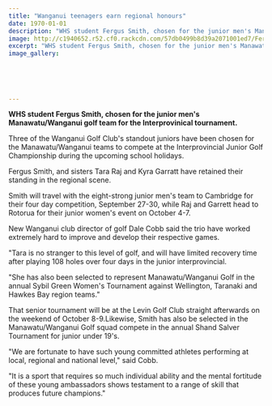 ```yaml
---
title: "Wanganui teenagers earn regional honours"
date: 1970-01-01
description: "WHS student Fergus Smith, chosen for the junior men's Manawatu/Wanganui golf team for the Interprovinical tournament, Wanganui Chronicle article on 15/9/16..."
image: http://c1940652.r52.cf0.rackcdn.com/57db0499b8d39a2071001ed7/Fergus-Smith-Jnr-mens-Man.WU-golf-team-Chron-15-Sept.jpg
excerpt: "WHS student Fergus Smith, chosen for the junior men's Manawatu/Wanganui golf team for the Interprovinical tournament."
image_gallery:
    
    
    
    
    
---
```


<p><strong>WHS student Fergus Smith, chosen for the junior men's Manawatu/Wanganui golf team for the Interprovinical tournament.</strong></p>
<p>Three of the Wanganui Golf Club's standout juniors have been chosen for the Manawatu/Wanganui teams to compete at the Interprovincial Junior Golf Championship during the upcoming school holidays.</p>
<p>Fergus Smith, and sisters Tara Raj and Kyra Garratt have retained their standing in the regional scene.</p>
<p>Smith will travel with the eight-strong junior men's team to Cambridge for their four day competition, September 27-30, while Raj and Garrett head to Rotorua for their junior women's event on October 4-7.</p>
<p>New Wanganui club director of golf Dale Cobb said the trio have worked extremely hard to improve and develop their respective games.</p>
<p>"Tara is no stranger to this level of golf, and will have limited recovery time after playing 108 holes over four days in the junior interprovincial.</p>
<p>"She has also been selected to represent Manawatu/Wanganui Golf in the annual Sybil Green Women's Tournament against Wellington, Taranaki and Hawkes Bay region teams."</p>
<p>That senior tournament will be at the Levin Golf Club straight afterwards on the weekend of October 8-9.Likewise, Smith has also be selected in the Manawatu/Wanganui Golf squad compete in the annual Shand Salver Tournament for junior under 19's.</p>
<p>"We are fortunate to have such young committed athletes performing at local, regional and national level," said Cobb.</p>
<p>"It is a sport that requires so much individual ability and the mental fortitude of these young ambassadors shows testament to a range of skill that produces future champions."</p>


